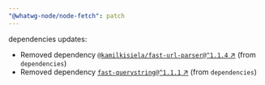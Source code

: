```yaml
---
"@whatwg-node/node-fetch": patch
---
```

dependencies updates:
  - Removed dependency [`@kamilkisiela/fast-url-parser@^1.1.4` ↗︎](https://www.npmjs.com/package/@kamilkisiela/fast-url-parser/v/1.1.4) (from `dependencies`)
  - Removed dependency [`fast-querystring@^1.1.1` ↗︎](https://www.npmjs.com/package/fast-querystring/v/1.1.1) (from `dependencies`)
